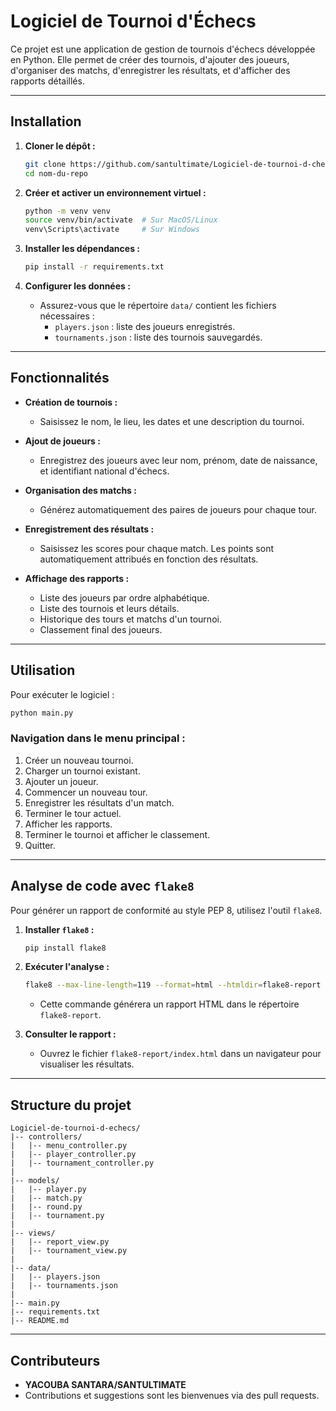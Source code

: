 # Logiciel de Tournoi d'Échecs

Ce projet est une application de gestion de tournois d'échecs développée en Python. Elle permet de créer des tournois, d'ajouter des joueurs, d'organiser des matchs, d'enregistrer les résultats, et d'afficher des rapports détaillés.

---

## Installation

1. **Cloner le dépôt :**
   ```bash
   git clone https://github.com/santultimate/Logiciel-de-tournoi-d-checs.git
   cd nom-du-repo
   ```

2. **Créer et activer un environnement virtuel :**
   ```bash
   python -m venv venv
   source venv/bin/activate  # Sur MacOS/Linux
   venv\Scripts\activate     # Sur Windows
   ```

3. **Installer les dépendances :**
   ```bash
   pip install -r requirements.txt
   ```

4. **Configurer les données :**
   - Assurez-vous que le répertoire `data/` contient les fichiers nécessaires :
     - `players.json` : liste des joueurs enregistrés.
     - `tournaments.json` : liste des tournois sauvegardés.

---

## Fonctionnalités

- **Création de tournois :**
  - Saisissez le nom, le lieu, les dates et une description du tournoi.
  
- **Ajout de joueurs :**
  - Enregistrez des joueurs avec leur nom, prénom, date de naissance, et identifiant national d'échecs.

- **Organisation des matchs :**
  - Générez automatiquement des paires de joueurs pour chaque tour.

- **Enregistrement des résultats :**
  - Saisissez les scores pour chaque match. Les points sont automatiquement attribués en fonction des résultats.

- **Affichage des rapports :**
  - Liste des joueurs par ordre alphabétique.
  - Liste des tournois et leurs détails.
  - Historique des tours et matchs d'un tournoi.
  - Classement final des joueurs.

---

## Utilisation

Pour exécuter le logiciel :
```bash
python main.py
```

### Navigation dans le menu principal :
1. Créer un nouveau tournoi.
2. Charger un tournoi existant.
3. Ajouter un joueur.
4. Commencer un nouveau tour.
5. Enregistrer les résultats d'un match.
6. Terminer le tour actuel.
7. Afficher les rapports.
8. Terminer le tournoi et afficher le classement.
9. Quitter.

---

## Analyse de code avec `flake8`

Pour générer un rapport de conformité au style PEP 8, utilisez l'outil `flake8`.

1. **Installer `flake8` :**
   ```bash
   pip install flake8
   ```

2. **Exécuter l'analyse :**
   ```bash
   flake8 --max-line-length=119 --format=html --htmldir=flake8-report
   ```

   - Cette commande générera un rapport HTML dans le répertoire `flake8-report`.

3. **Consulter le rapport :**
   - Ouvrez le fichier `flake8-report/index.html` dans un navigateur pour visualiser les résultats.

---

## Structure du projet

```
Logiciel-de-tournoi-d-echecs/
|-- controllers/
|   |-- menu_controller.py
|   |-- player_controller.py
|   |-- tournament_controller.py
|
|-- models/
|   |-- player.py
|   |-- match.py
|   |-- round.py
|   |-- tournament.py
|
|-- views/
|   |-- report_view.py
|   |-- tournament_view.py
|
|-- data/
|   |-- players.json
|   |-- tournaments.json
|
|-- main.py
|-- requirements.txt
|-- README.md
```

---

## Contributeurs
- **YACOUBA SANTARA/SANTULTIMATE**
- Contributions et suggestions sont les bienvenues via des pull requests.